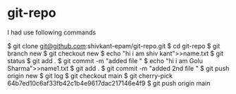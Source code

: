 # git-repo

I had use following commands

$ git clone git@github.com:shivkant-epam/git-repo.git
$ cd git-repo
$ git branch new
$ git checkout new
$ echo "hi i am shiv kant">>name.txt
$ git status
$ git add .
$ git commit -m "added file "
$ echo "hi i am Golu Sharma">>name1.txt
$ git add .
$ git commit -m "added 2nd file "
$ git push origin new
$ git log
$ git checkout main
$  git cherry-pick 64b7ed10c6af33fb42c1b4e9617dac217146e4f9
$ git push origin main


